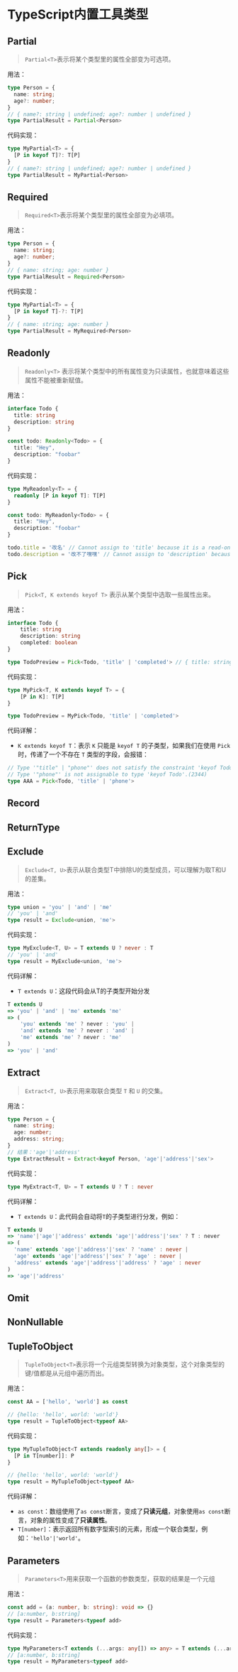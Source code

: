 # TypeScript内置工具类型

## Partial
> `Partial<T>`表示将某个类型里的属性全部变为可选项。

用法：
```ts
type Person = {
  name: string;
  age?: number;
}
// { name?: string | undefined; age?: number | undefined }
type PartialResult = Partial<Person>
```

代码实现：
```ts
type MyPartial<T> = {
  [P in keyof T]?: T[P]
}
// { name?: string | undefined; age?: number | undefined }
type PartialResult = MyPartial<Person>
```

## Required
> `Required<T>`表示将某个类型里的属性全部变为必填项。

用法：
```ts
type Person = {
  name: string;
  age?: number;
}
// { name: string; age: number }
type PartialResult = Required<Person>
```

代码实现：
```ts
type MyPartial<T> = {
  [P in keyof T]-?: T[P]
}
// { name: string; age: number }
type PartialResult = MyRequired<Person>
```

## Readonly
> `Readonly<T>` 表示将某个类型中的所有属性变为只读属性，也就意味着这些属性不能被重新赋值。

用法：
```ts
interface Todo {
  title: string
  description: string
}

const todo: Readonly<Todo> = {
  title: "Hey",
  description: "foobar"
}
```

代码实现：
```ts
type MyReadonly<T> = {
  readonly [P in keyof T]: T[P]
}

const todo: MyReadonly<Todo> = {
  title: "Hey",
  description: "foobar"
}

todo.title = '改名' // Cannot assign to 'title' because it is a read-only property.(2540)
todo.description = '改不了嘿嘿' // Cannot assign to 'description' because it is a read-only property.(2540)
```

## Pick
> `Pick<T, K extends keyof T>` 表示从某个类型中选取一些属性出来。

用法：
```ts
interface Todo {
    title: string
    description: string
    completed: boolean
}

type TodoPreview = Pick<Todo, 'title' | 'completed'> // { title: string, completed: boolean }
```
代码实现：
```ts
type MyPick<T, K extends keyof T> = {
    [P in K]: T[P]
}

type TodoPreview = MyPick<Todo, 'title' | 'completed'>
```

代码详解：
* `K extends keyof T`：表示 `K` 只能是 `keyof T` 的子类型，如果我们在使用 `Pick` 时，传递了一个不存在 `T` 类型的字段，会报错：
```ts
// Type '"title" | "phone"' does not satisfy the constraint 'keyof Todo'.
// Type '"phone"' is not assignable to type 'keyof Todo'.(2344)
type AAA = Pick<Todo, 'title' | 'phone'>
```
## Record

## ReturnType

## Exclude
> `Exclude<T, U>`表示从联合类型T中排除U的类型成员，可以理解为取T和U的差集。

用法：
```ts
type union = 'you' | 'and' | 'me'
// 'you' | 'and'
type result = Exclude<union, 'me'>
```

代码实现：
```ts
type MyExclude<T, U> = T extends U ? never : T
// 'you' | 'and'
type result = MyExclude<union, 'me'>
```

代码详解：
* `T extends U`：这段代码会从T的子类型开始分发
```ts
T extends U
=> 'you' | 'and' | 'me' extends 'me'
=> (
	'you' extends 'me' ? never : 'you' | 
	'and' extends 'me' ? never : 'and' | 
	'me' extends 'me' ? never : 'me'
)
=> 'you' | 'and'
```

## Extract
> `Extract<T, U>`表示用来取联合类型 `T` 和 `U` 的交集。

用法：
```ts
type Person = {
  name: string;
  age: number;
  address: string;
}
// 结果：'age'|'address'
type ExtractResult = Extract<keyof Person, 'age'|'address'|'sex'>
```

代码实现：
```ts
type MyExtract<T, U> = T extends U ? T : never
```

代码详解：
* `T extends U`：此代码会自动将`T`的子类型进行分发，例如：
```ts
T extends U
=> 'name'|'age'|'address' extends 'age'|'address'|'sex' ? T : never
=> (
  'name' extends 'age'|'address'|'sex' ? 'name' : never |
  'age' extends 'age'|'address'|'sex' ? 'age' : never |
  'address' extends 'age'|'address'|'address' ? 'age' : never
)
=> 'age'|'address'
```

## Omit

## NonNullable

## TupleToObject
> `TupleToObject<T>`表示将一个元组类型转换为对象类型，这个对象类型的键/值都是从元组中遍历而出。

用法：
```ts
const AA = ['hello', 'world'] as const

// {hello: 'hello', world: 'world'}
type result = TupleToObject<typeof AA> 
```

代码实现：
```ts
type MyTupleToObject<T extends readonly any[]> = {
  [P in T[number]]: P
}

// {hello: 'hello', world: 'world'}
type result = MyTupleToObject<typeof AA> 
```

代码详解：
* `as const`：数组使用了`as const`断言，变成了**只读元组**，对象使用`as const`断言，对象的属性变成了**只读属性**。
* `T[number]`：表示返回所有数字型索引的元素，形成一个联合类型，例如：`'hello'|'world'`。

## Parameters
> `Parameters<T>`用来获取一个函数的参数类型，获取的结果是一个元组

用法：
```ts
const add = (a: number, b: string): void => {}
// [a:number, b:string]
type result = Parameters<typeof add>
```

代码实现：
```ts
type MyParameters<T extends (...args: any[]) => any> = T extends (...args: infer R) => any ? R : never
// [a:number, b:string]
type result = MyParameters<typeof add>
```